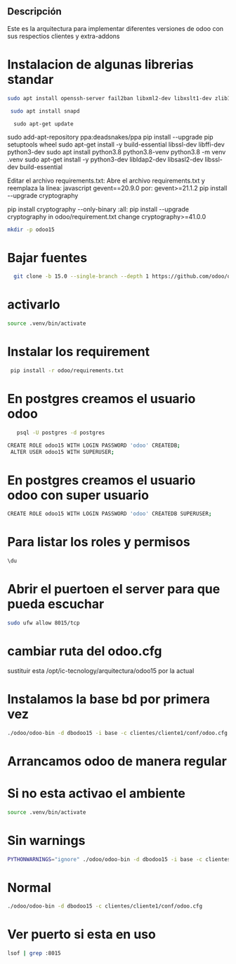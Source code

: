 ## Descripción
Este es la arquitectura para implementar diferentes versiones de odoo con sus respectios clientes y extra-addons

# Instalacion de algunas librerias standar
```bash
sudo apt install openssh-server fail2ban libxml2-dev libxslt1-dev zlib1g-dev libsasl2-dev libldap2-dev build-essential libssl-dev libffi-dev libmysqlclient-dev libpq-dev libjpeg8-dev liblcms2-dev libblas-dev libatlas-base-dev git curl   fontconfig libxrender1 xfonts-75dpi xfonts-base libjpeg-dev libevent-dev -y
```
```bash
 sudo apt install snapd
 ```
      sudo apt-get update
   sudo add-apt-repository ppa:deadsnakes/ppa
   pip install --upgrade pip setuptools wheel
sudo apt-get install -y build-essential libssl-dev libffi-dev python3-dev
      sudo apt install python3.8 python3.8-venv
      python3.8 -m venv .venv
sudo apt-get install -y python3-dev libldap2-dev libsasl2-dev libssl-dev build-essential

Editar el archivo requirements.txt:
Abre el archivo requirements.txt y reemplaza la línea:
javascript
     gevent==20.9.0
 por:
     gevent>=21.1.2
 pip install --upgrade cryptography

pip install cryptography --only-binary :all:
pip install --upgrade cryptography
in odoo/requirement.txt change
cryptography>=41.0.0



 ```bash
 mkdir -p odoo15
 ```
# Bajar fuentes
```bash
  git clone -b 15.0 --single-branch --depth 1 https://github.com/odoo/odoo.git odoo
```

# activarlo
```bash
source .venv/bin/activate
```
# Instalar los requirement
```bash
 pip install -r odoo/requirements.txt
```
# En postgres creamos el usuario odoo
```bash
   psql -U postgres -d postgres
```
```bash
CREATE ROLE odoo15 WITH LOGIN PASSWORD 'odoo' CREATEDB;
 ALTER USER odoo15 WITH SUPERUSER;
```
# En postgres creamos el usuario odoo con super usuario
```bash
CREATE ROLE odoo15 WITH LOGIN PASSWORD 'odoo' CREATEDB SUPERUSER;
```
# Para listar los roles y permisos
```bash
\du
```
# Abrir el puertoen el server para que pueda escuchar
```bash
sudo ufw allow 8015/tcp
```
# cambiar ruta del odoo.cfg
 sustituir esta /opt/ic-tecnology/arquitectura/odoo15 por la actual
# Instalamos la base  bd por primera vez
```bash
./odoo/odoo-bin -d dbodoo15 -i base -c clientes/cliente1/conf/odoo.cfg
```
# Arrancamos odoo de manera regular
# Si no esta activao el ambiente
```bash
source .venv/bin/activate
```
# Sin warnings
```bash
PYTHONWARNINGS="ignore" ./odoo/odoo-bin -d dbodoo15 -i base -c clientes/cliente1/conf/odoo.cfg
```
# Normal
```bash
./odoo/odoo-bin -d dbodoo15 -c clientes/cliente1/conf/odoo.cfg
```
# Ver puerto si esta en uso
```bash
lsof | grep :8015
```